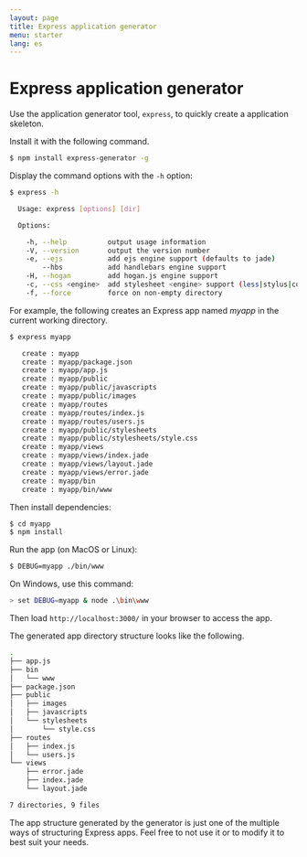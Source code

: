 ```yaml
---
layout: page
title: Express application generator
menu: starter
lang: es
---
```


# Express application generator

Use the application generator tool, `express`, to quickly create a application skeleton.

Install it with the following command.

~~~sh
$ npm install express-generator -g
~~~

Display the command options with the `-h` option:

~~~sh
$ express -h

  Usage: express [options] [dir]

  Options:

    -h, --help          output usage information
    -V, --version       output the version number
    -e, --ejs           add ejs engine support (defaults to jade)
        --hbs           add handlebars engine support
    -H, --hogan         add hogan.js engine support
    -c, --css <engine>  add stylesheet <engine> support (less|stylus|compass) (defaults to plain css)
    -f, --force         force on non-empty directory
~~~

For example, the following creates an Express app named _myapp_ in the current working directory.

~~~sh
$ express myapp

   create : myapp
   create : myapp/package.json
   create : myapp/app.js
   create : myapp/public
   create : myapp/public/javascripts
   create : myapp/public/images
   create : myapp/routes
   create : myapp/routes/index.js
   create : myapp/routes/users.js
   create : myapp/public/stylesheets
   create : myapp/public/stylesheets/style.css
   create : myapp/views
   create : myapp/views/index.jade
   create : myapp/views/layout.jade
   create : myapp/views/error.jade
   create : myapp/bin
   create : myapp/bin/www
~~~

Then install dependencies:

~~~sh
$ cd myapp
$ npm install
~~~

Run the app (on MacOS or Linux):

~~~sh
$ DEBUG=myapp ./bin/www
~~~

On Windows, use this command:

~~~sh
> set DEBUG=myapp & node .\bin\www
~~~

Then load `http://localhost:3000/` in your browser to access the app.

The generated app directory structure looks like the following.

~~~sh
.
├── app.js
├── bin
│   └── www
├── package.json
├── public
│   ├── images
│   ├── javascripts
│   └── stylesheets
│       └── style.css
├── routes
│   ├── index.js
│   └── users.js
└── views
    ├── error.jade
    ├── index.jade
    └── layout.jade

7 directories, 9 files
~~~

<div class="doc-box doc-info" markdown="1">
The app structure generated by the generator is just one of the multiple ways of structuring Express apps. Feel free to not use it or to modify it to best suit your needs.
</div>
